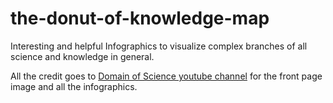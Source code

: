 # the-donut-of-knowledge-map

Interesting and helpful Infographics to visualize complex branches of all science and knowledge in general.

All the credit goes to [Domain of Science youtube channel](https://www.youtube.com/@domainofscience/) for the front page image and all the infographics.

